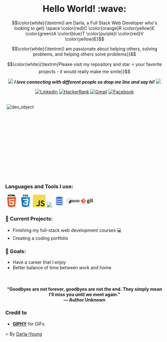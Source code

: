 <!-- Greeting -->
<h1 align="center">Hello World! :wave:</h1>

<!--Intro -->
$$\color{white}{\textrm{I am Darla, a Full Stack Web Developer who's looking to get} \space \color{red}C \color{orange}R \color{yellow}E \color{green}A \color{blue}T \color{purple}I \color{red}V \color{yellow}E}$$

$$\color{white}{\textrm{I am passionate about helping others, solving problems, and helping others solve problems}}$$

$$\color{white}{\textrm{Please visit my repository and star ⭐ your favorite projects - it would really make me smile}}$$

<!-- Contact me -->
<div align="center">
  <img src="https://media.giphy.com/media/LnQjpWaON8nhr21vNW/giphy.gif" width="40"> 
  <em><b>I love connecting with different people so drop me line and say hi!</b></em>
  <img src="https://media.giphy.com/media/LnQjpWaON8nhr21vNW/giphy.gif" width="40">

  <!-- My links -->
  [![Linkedin](https://img.shields.io/badge/-Darla%20Young-blue?style=plastic&logo=Linkedin&logoColor=white)](https://www.linkedin.com/in/Darla-Young)
  [![HackerRank](https://img.shields.io/badge/-DarlaYoung-islamicgreen?style=plastic&logo=HackerRank&logoColor=black)](https://www.hackerrank.com/schic_dm)
  [![Gmail](https://img.shields.io/badge/-schic.dm-c14438?style=plastic&logo=Gmail&logoColor=white)](mailto:schic.dm@gmail.com)
  [![Facebook](https://img.shields.io/badge/Darla%20Young%20-%20%231877F2?style=plastic&logo=facebook&logoColor=white)](https://www.facebook.com/ingratiating)
</div><br>

<!-- Github Stats card -->
<img src="https://github-readme-stats.vercel.app/api?username=Darla-Young&theme=midnight-purple&show_icons=true" alt="dev_object" align="right" width="500" height="250" />

 <!-- icons -->
<h3> Languages and Tools I use: </h3>
<a href = "https://developer.mozilla.org/en-US/docs/Web/Guide/HTML/HTML5"><img height="40" margin-right="50" src="https://raw.githubusercontent.com/github/explore/80688e429a7d4ef2fca1e82350fe8e3517d3494d/topics/html/html.png"></a>
<a href = "https://developer.mozilla.org/en-US/docs/Archive/CSS3"><img height="40" margin-right="50" src="https://raw.githubusercontent.com/github/explore/80688e429a7d4ef2fca1e82350fe8e3517d3494d/topics/css/css.png"></a>
<a href = "https://developer.mozilla.org/en-US/docs/Web/JavaScript"><img height="40" margin-right="50" src="https://raw.githubusercontent.com/github/explore/80688e429a7d4ef2fca1e82350fe8e3517d3494d/topics/javascript/javascript.png"></a>
<a href = "https://code.visualstudio.com/"><img height="40" margin-right="50" src="https://upload.wikimedia.org/wikipedia/commons/thumb/9/9a/Visual_Studio_Code_1.35_icon.svg/1200px-Visual_Studio_Code_1.35_icon.svg.png"></a>
<a href = "https://www.w3schools.com/sql/"><img height="40" margin-right="50" src="https://raw.githubusercontent.com/github/explore/80688e429a7d4ef2fca1e82350fe8e3517d3494d/topics/sql/sql.png"></a>
<a href = "https://www.gnu.org/software/bash/"><img height="40" margin-right="50" src="https://raw.githubusercontent.com/github/explore/80688e429a7d4ef2fca1e82350fe8e3517d3494d/topics/bash/bash.png"></a>
<a href = "https://git-scm.com/"><img height="40" src="https://raw.githubusercontent.com/github/explore/80688e429a7d4ef2fca1e82350fe8e3517d3494d/topics/git/git.png"></a>

### 🔨 Current Projects: 
* Finishing my full-stack web development courses 💻
* Creating a coding portfolio <img src="https://github.com/Darla-Young/Darla-Young/assets/89855627/bf745b70-b020-4293-9b33-b71a40fe683a" width="16" height="16" />

### 🥇 Goals:
*  Have a career that I enjoy
*  Better balance of time between work and home
<br>
<!-- Farewell -->
<h4 align="center">“Goodbyes are not forever, goodbyes are not the end. They simply mean I’ll miss you until we meet again.” <br> — Author Unknown</h4>

<!-- Credit -->
### Credit to 
- [**GIPHY**](https://giphy.com/) for GIFs. 

⭐️ By [Darla-Young](https://github.com/Darla-Young)
